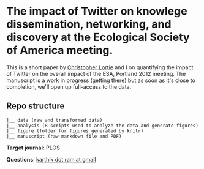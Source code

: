 # The impact of Twitter on knowlege dissemination, networking, and discovery at the Ecological Society of America meeting. #

This is a short paper by [Christopher Lortie](http://www.yorku.ca/gradbiol/faculty/profiles/lortie.html) and I on quantifying the impact of Twitter on the overall impact of the ESA, Portland 2012 meeting. The manuscript is a work in progress (getting there) but as soon as it's close to completion, we'll open up full-access to the data.

## Repo structure ##
```
|__ data (raw and transformed data)
|__ analysis (R scripts used to analyze the data and generate figures)
|__ figure (folder for figures generated by knitr)
|__ manuscript (raw markdown file and PDF)
``` 

__Target journal:__ PLOS

__Questions__: [karthik dot ram at gmail](mailto:karthik.ram@gmail.com)

